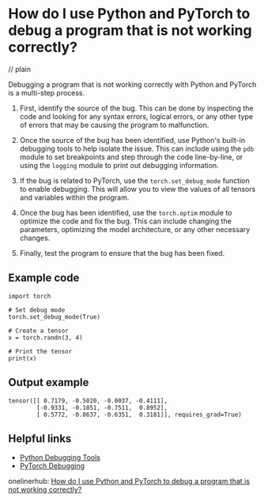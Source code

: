 # How do I use Python and PyTorch to debug a program that is not working correctly?
// plain

Debugging a program that is not working correctly with Python and PyTorch is a multi-step process.

1. First, identify the source of the bug. This can be done by inspecting the code and looking for any syntax errors, logical errors, or any other type of errors that may be causing the program to malfunction.

2. Once the source of the bug has been identified, use Python's built-in debugging tools to help isolate the issue. This can include using the `pdb` module to set breakpoints and step through the code line-by-line, or using the `logging` module to print out debugging information.

3. If the bug is related to PyTorch, use the `torch.set_debug_mode` function to enable debugging. This will allow you to view the values of all tensors and variables within the program.

4. Once the bug has been identified, use the `torch.optim` module to optimize the code and fix the bug. This can include changing the parameters, optimizing the model architecture, or any other necessary changes.

5. Finally, test the program to ensure that the bug has been fixed.

## Example code


```
import torch

# Set debug mode
torch.set_debug_mode(True)

# Create a tensor
x = torch.randn(3, 4)

# Print the tensor
print(x)
```

## Output example


```
tensor([[ 0.7179, -0.5020, -0.0037, -0.4111],
        [-0.9331, -0.1851, -0.7511,  0.8952],
        [ 0.5772, -0.8637, -0.6351,  0.3181]], requires_grad=True)
```

## Helpful links

- [Python Debugging Tools](https://docs.python.org/3/library/debug.html)
- [PyTorch Debugging](https://pytorch.org/docs/stable/optim.html#debugging)

onelinerhub: [How do I use Python and PyTorch to debug a program that is not working correctly?](https://onelinerhub.com/python-pytorch/how-do-i-use-python-and-pytorch-to-debug-a-program-that-is-not-working-correctly)